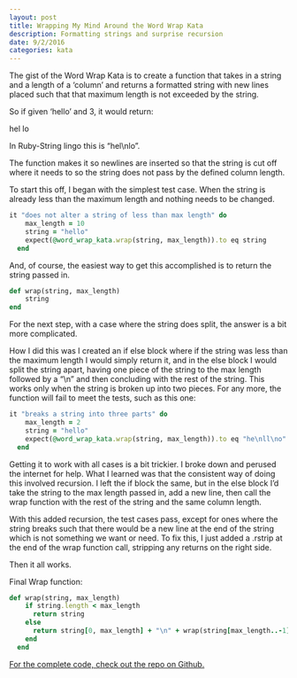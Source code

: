 ```yaml
---
layout: post
title: Wrapping My Mind Around the Word Wrap Kata
description: Formatting strings and surprise recursion
date: 9/2/2016
categories: kata
---
```


The gist of the Word Wrap Kata is to create a function that takes in a string and a length of a ‘column’ and returns a formatted string with new lines placed such that that maximum length is not exceeded by the string.

So if given ‘hello’ and 3, it would return:

hel
lo

In Ruby-String lingo this is “hel\nlo”.

The function makes it so newlines are inserted so that the string is cut off where it needs to so the string does not pass by the defined column length.

To start this off, I began with the simplest test case. When the string is already less than the maximum length and nothing needs to be changed.

```ruby
it "does not alter a string of less than max length" do
    max_length = 10
    string = "hello"
    expect(@word_wrap_kata.wrap(string, max_length)).to eq string
  end
```

And, of course, the easiest way to get this accomplished is to return the string passed in.

```ruby
def wrap(string, max_length)
    string
end
```

For the next step, with a case where the string does split, the answer is a bit more complicated.

How I did this was I created an if else block where if the string was less than the maximum length I would simply return it, and in the else block I would split the string apart, having one piece of the string to the max length followed by a “\n” and then concluding with the rest of the string. This works only when the string is broken up into two pieces. For any more, the function will fail to meet the tests, such as this one:

```ruby
it "breaks a string into three parts" do
    max_length = 2
    string = "hello"
    expect(@word_wrap_kata.wrap(string, max_length)).to eq "he\nll\no"
  end
```

Getting it to work with all cases is a bit trickier. I broke down and perused the internet for help. What I learned was that the consistent way of doing this involved recursion. I left the if block the same, but in the else block I’d take the string to the max length passed in, add a new line, then call the wrap function with the rest of the string and the same column length.

With this added recursion, the test cases pass, except for ones where the string breaks such that there would be a new line at the end of the string which is not something we want or need. To fix this, I just added a .rstrip at the end of the wrap function call, stripping any returns on the right side.

Then it all works.

Final Wrap function:

```ruby
def wrap(string, max_length)
    if string.length < max_length
      return string
    else
      return string[0, max_length] + "\n" + wrap(string[max_length..-1], max_length).rstrip
    end
  end
```

[For the complete code, check out the repo on Github.](https://github.com/ssunday/WordWrapKata)
